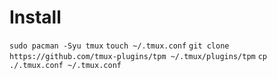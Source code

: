 # Install

`sudo pacman -Syu tmux`
`touch ~/.tmux.conf`
`git clone https://github.com/tmux-plugins/tpm ~/.tmux/plugins/tpm`
`cp ./.tmux.conf ~/.tmux.conf`
